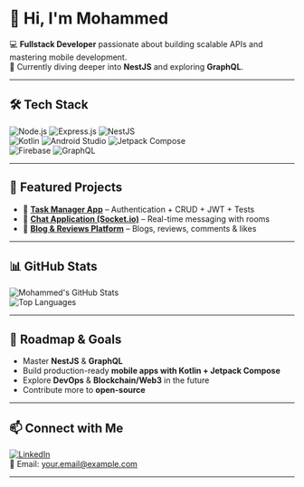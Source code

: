 # 👋 Hi, I'm Mohammed  

💻 **Fullstack Developer** passionate about building scalable APIs and mastering mobile development.  
🚀 Currently diving deeper into **NestJS** and exploring **GraphQL**.  

---

## 🛠️ Tech Stack  
![Node.js](https://img.shields.io/badge/Node.js-339933?style=for-the-badge&logo=nodedotjs&logoColor=white)
![Express.js](https://img.shields.io/badge/Express.js-000000?style=for-the-badge&logo=express&logoColor=white)
![NestJS](https://img.shields.io/badge/NestJS-E0234E?style=for-the-badge&logo=nestjs&logoColor=white)  
![Kotlin](https://img.shields.io/badge/Kotlin-0095D5?style=for-the-badge&logo=kotlin&logoColor=white)
![Android Studio](https://img.shields.io/badge/Android%20Studio-3DDC84?style=for-the-badge&logo=androidstudio&logoColor=white)
![Jetpack Compose](https://img.shields.io/badge/Jetpack%20Compose-4285F4?style=for-the-badge&logo=jetpackcompose&logoColor=white)  
![Firebase](https://img.shields.io/badge/Firebase-FFCA28?style=for-the-badge&logo=firebase&logoColor=black)
![GraphQL](https://img.shields.io/badge/GraphQL-E10098?style=for-the-badge&logo=graphql&logoColor=white)

---

## 📌 Featured Projects  
- 🔗 [**Task Manager App**](https://github.com/MerzouguiJalil/Task-Manager) – Authentication + CRUD + JWT + Tests
- 🔗 [**Chat Application (Socket.io)**](https://github.com/MerzouguiJalil/App-chat) – Real-time messaging with rooms  
- 🔗 [**Blog & Reviews Platform**](https://github.com/MerzouguiJalil/backend-kharejni) – Blogs, reviews, comments & likes  



---

## 📊 GitHub Stats  
![Mohammed's GitHub Stats](https://github-readme-stats.vercel.app/api?username=YOUR_USERNAME&show_icons=true&theme=tokyonight)  
![Top Languages](https://github-readme-stats.vercel.app/api/top-langs/?username=YOUR_USERNAME&layout=compact&theme=tokyonight)

---

## 🎯 Roadmap & Goals  
- Master **NestJS** & **GraphQL**  
- Build production-ready **mobile apps with Kotlin + Jetpack Compose**  
- Explore **DevOps** & **Blockchain/Web3** in the future  
- Contribute more to **open-source**  

---

## 📫 Connect with Me  
[![LinkedIn](https://img.shields.io/badge/LinkedIn-0A66C2?style=for-the-badge&logo=linkedin&logoColor=white)](https://linkedin.com/in/YOUR_LINKEDIN)  
📧 Email: your.email@example.com  

---
